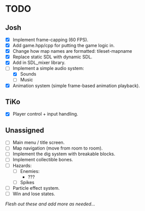 # TODO

## Josh

* [x] Implement frame-capping (60 FPS).
* [x] Add game.hpp/cpp for putting the game logic in.
* [x] Change how map names are formatted: tileset-mapname
* [x] Replace static SDL with dynamic SDL.
* [x] Add in SDL_mixer library.
* [ ] Implement a simple audio system:
  * [x] Sounds
  * [ ] Music
* [x] Animation system (simple frame-based animation playback).

## TiKo

* [x] Player control + input handling.

## Unassigned

* [ ] Main menu / title screen.
* [ ] Map navigation (move from room to room).
* [ ] Implement the dig system with breakable blocks.
* [ ] Implement collectible bones.
* [ ] Hazards:
  * [ ] Enemies:
    * ???
  * [ ] Spikes
* [ ] Particle effect system.
* [ ] Win and lose states.

*Flesh out these and add more as needed...*
